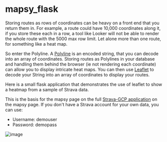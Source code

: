 # mapsy_flask

Storing routes as rows of coordinates can be heavy on a front end that you return them in. For example, a route could have 10,000 coordinates along it, if you store these each in a row, a tool like Looker will not be able to render the whole route with the 5000 max row limit. Let alone more than one route, for something like a heat map.

So enter the Polyline. A <a href="https://developers.google.com/maps/documentation/utilities/polylinealgorithm">Polyline</a> is an encoded string, that you can decode into an array of coordinates. Storing routes as Polylines in your database and handling them behind the browser (ie not rendering each coordinate) can allow you to display intricate heat maps. You can then use <a href="https://leafletjs.com/">Leaflet</a> to decode your String into an array of coordinates to display your routes.

Here is a small flask application that demonstrates the use of leaflet to show a heatmap from a sample of Strava data.

This is the basis for the mapsy page on the full <a href="http://strava-gcp.ew.r.appspot.com/mapsy">Strava-GCP application</a> on the mapsy page. If you don't have a Strava account for your own data, you can use:
- Username: demouser
- Password: demopass

![image](https://user-images.githubusercontent.com/45974014/162413073-357ed36c-dfca-4d58-97fa-b201aee02e3f.png)
